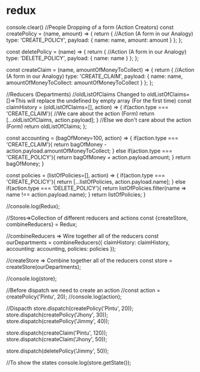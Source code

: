 # redux

console.clear()
//People Dropping of a form (Action Creators)
const createPolicy = (name, amount) => {
  return { //Action (A form in our Analogy)
    type: 'CREATE_POLICY',
    payload: {
      name: name,
      amount: amount
    }
  };
};

const deletePolicy = (name) => {
  return { //Action (A form in our Analogy)
    type: 'DELETE_POLICY',
    payload: {
      name: name
    }
  };
};

const createClaim = (name, amountOfMoneyToCollect) => {
  return { //Action (A form in our Analogy)
    type: 'CREATE_CLAIM',
    payload: {
      name: name,
      amountOfMoneyToCollect: amountOfMoneyToCollect
    }
  };
};


//Reducers (Departments)
//oldListOfClaims Changed to oldListOfClaims=[]=>This will replace the undefined by empty array (For the first time)
const claimHistory = (oldListOfClaims=[], action) => {
  if(action.type === 'CREATE_CLAIM'){
    //We care about the action (Form)
    return [...oldListOfClaims, action.payload];
  }
  //Else we don't care about the action (Form)
  return oldListOfClaims;
};

const accounting = (bagOfMoney=100, action) => {
  if(action.type === 'CREATE_CLAIM'){
    return bagOfMoney - action.payload.amountOfMoneyToCollect;
  } else if(action.type === 'CREATE_POLICY'){
    return bagOfMoney + action.payload.amount;
  }
    return bagOfMoney;
}

const policies = (listOfPolicies=[], action) => {
  if(action.type === 'CREATE_POLICY'){
    return [...listOfPolicies, action.payload.name];
  } else if(action.type === 'DELETE_POLICY'){
    return listOfPolicies.filter(name => name !== action.payload.name);
  }
  return listOfPolicies;
}

//console.log(Redux);

//Stores=>Collection of different reducers and actions
const {createStore, combineReducers} = Redux;

//combineReducers => Wire together all of the reducers
const ourDepartments = combineReducers({
  claimHistory: claimHistory,
  accounting: accounting,
  policies: policies
});

//createStore => Combine together all of the reducers
const store = createStore(ourDepartments);

//console.log(store);

//Before dispatch we need to create an action
//const action = createPolicy('Pintu', 20);
//console.log(action);

//Dispacth
store.dispatch(createPolicy('Pintu', 20));
store.dispatch(createPolicy('Jhony', 30));
store.dispatch(createPolicy('Jimmy', 40));

store.dispatch(createClaim('Pintu', 120));
store.dispatch(createClaim('Jhony', 50));

store.dispatch(deletePolicy('Jimmy', 50));

//To show the states
console.log(store.getState());
